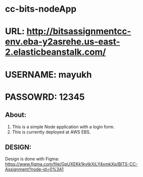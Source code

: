 # cc-bits-nodeApp
# URL: http://bitsassignmentcc-env.eba-y2asrehe.us-east-2.elasticbeanstalk.com/

# USERNAME: mayukh 
# PASSOWRD: 12345

## About:
1. This is a simple Node application with a login form.
2. This is currently deployed at AWS EBS.

## DESIGN:
Design is done with Figma: https://www.figma.com/file/GpUXEKk1kytkXiLY4xmkXq/BITS-CC-Assignment?node-id=0%3A1
